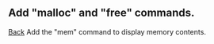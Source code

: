 ## Add "malloc" and "free" commands.
[Back](../009/README.md) Add the "mem" command to display memory contents.